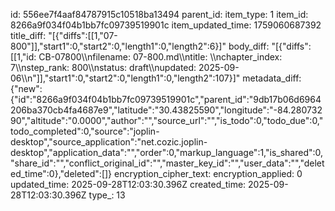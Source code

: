 id: 556ee7f4aaf84787915c10518ba13494
parent_id: 
item_type: 1
item_id: 8266a9f034f04b1bb7fc09739519901c
item_updated_time: 1759060687392
title_diff: "[{\"diffs\":[[1,\"07-800\"]],\"start1\":0,\"start2\":0,\"length1\":0,\"length2\":6}]"
body_diff: "[{\"diffs\":[[1,\"id: CB-07800\\\nfilename: 07-800.md\\\ntitle: \\\nchapter_index: 7\\\nstep_rank: 800\\\nstatus: draft\\\nupdated: 2025-09-06\\\n\"]],\"start1\":0,\"start2\":0,\"length1\":0,\"length2\":107}]"
metadata_diff: {"new":{"id":"8266a9f034f04b1bb7fc09739519901c","parent_id":"9db17b06d6964206ba370cb4fa4687e9","latitude":"30.43825590","longitude":"-84.28073290","altitude":"0.0000","author":"","source_url":"","is_todo":0,"todo_due":0,"todo_completed":0,"source":"joplin-desktop","source_application":"net.cozic.joplin-desktop","application_data":"","order":0,"markup_language":1,"is_shared":0,"share_id":"","conflict_original_id":"","master_key_id":"","user_data":"","deleted_time":0},"deleted":[]}
encryption_cipher_text: 
encryption_applied: 0
updated_time: 2025-09-28T12:03:30.396Z
created_time: 2025-09-28T12:03:30.396Z
type_: 13
